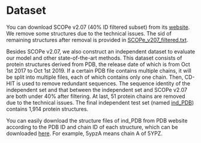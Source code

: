 # Dataset

You can download SCOPe v2.07 (40% ID filtered subset) from its [website](https://scop.berkeley.edu/downloads/pdbstyle/pdbstyle-sel-gs-bib-40-2.07.tgz).
We remove some structures due to the technical issues. The sid of remaining structures after removal is provided in [SCOPe_v207_filtered.txt](https://github.com/chunqiux/GraSR/blob/master/data/SCOPe_v207_filtered.txt).

Besides SCOPe v2.07, we also construct an independent dataset to evaluate our model and other state-of-the-art methods.
This dataset consists of protein structures derived from PDB, the release date of which is from Oct 1st 2017 to Oct 1st 2019. If a certain PDB file contains multiple chains, it will be split into multiple files, each of which contains only one chain. Then, CD-HIT is used to remove redundant sequences. The sequence identity of the independent set and that between the independent set and SCOPe v2.07 are both under 40% after filtering. At last, 51 protein chains are removed due to the technical issues.
The final independent test set (named [ind_PDB](https://github.com/chunqiux/GraSR/blob/master/data/ind_PDB.txt)) contains 1,914 protein structures.

You can easily download the structure files of ind_PDB from PDB website according to the PDB ID and chain ID of each structure, which can be downloaded [here](https://www.rcsb.org/). For example, 5ypzA means chain A of 5YPZ.
